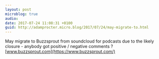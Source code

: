```yaml
---
layout: post
microblog: true
audio: 
date: 2017-07-24 11:08:31 +0100
guid: http://adamprocter.micro.blog/2017/07/24/may-migrate-to.html
---
```

May migrate to Buzzsprout from soundcloud for podcasts due to the likely closure - anybody got positive / negative comments ? [www.buzzsprout.com](https://www.buzzsprout.com/)
